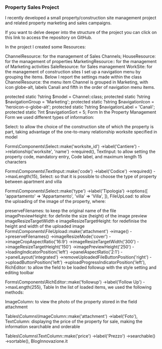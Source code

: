 <h3 class="wp-block-heading" id="6-progetto-vendite-immobili">Property Sales Project</h3>
<p>I recently developed a small property/construction site management project and related property marketing and sales campaigns.</p>

If you want to delve deeper into the structure of the project you can click on this link to access the repository on GitHub.

In the project I created some Resources:

ChannelResource: for the management of Sales Channels;
HouseResource: for the management of properties
MarketingResource:: for the management of Marketing activities
SaleResource: for Sales management
WorkSite: for the management of construction sites
I set up a navigation menu by grouping the items. Below I report the settings made within the class ChannelResource: the menu item Channel is grouped in Marketing, with icon globe-alt, labels Canali and fifth in the order of navigation menu items.

protected static ?string $model = Channel::class;
protected static ?string $navigationGroup = 'Marketing';
protected static ?string $navigationIcon = 'heroicon-o-globe-alt';
protected static ?string $navigationLabel = 'Canali';
protected static ?int $navigationSort = 5;
Form
In the Property Management Form we used different types of information:

Select: to allow the choice of the construction site of which the property is part, taking advantage of the one-to-many relationship worksite specified in model

Forms\Components\Select::make('worksite_id')
                    ->label('Cantiere')
                    ->relationship('worksite', 'name')
                    ->required(),
TextInput: to allow setting the property code, mandatory entry, Code label, and maximum length 15 characters

Forms\Components\TextInput::make('code')
                    ->label('Codice')
                    ->required()
                    ->maxLength(15),
Select: so that it is possible to choose the type of property between apartment and villa

Forms\Components\Select::make('type')
                    ->label('Tipologia')
                    ->options([
                        'appartamento' => 'Appartamento',
                        'villa' => 'Villa',
                    ]),
FileUpLoad: to allow the uploading of the image of the property, where:

preserveFilenames: to keep the original name of the file
imagePreviewHeight: for definite the size (height) of the image preview
imageResizeTargetWidth e imageResizeTargetHeight: for redefinise the height and width of the uploaded image
Forms\Components\FileUpload::make('attachment')
                    ->image()
                    ->preserveFilenames()
                    ->imageResizeMode('cover')
                    ->imageCropAspectRatio('16:9')
                    ->imageResizeTargetWidth('300')
                    ->imageResizeTargetHeight('150')
                    ->imagePreviewHeight('250')
                    ->loadingIndicatorPosition('left')
                    ->panelAspectRatio('2:1')
                    ->panelLayout('integrated')
                    ->removeUploadedFileButtonPosition('right')
                    ->uploadButtonPosition('left')
                    ->uploadProgressIndicatorPosition('left'),
RichEditor: to allow the field to be loaded followup with the style setting and editing toolbar

Forms\Components\RichEditor::make('followup')
                    ->label('Follow Up')
                    ->maxLength(255),
Table
In the list of loaded items, we used the following methods:

ImageColumn: to view the photo of the property stored in the field attachment

Tables\Columns\ImageColumn::make('attachment')
                    ->label('Foto'),
TextColumn: displaying the price of the property for sale, making the information searchable and orderable

Tables\Columns\TextColumn::make('price')
                    ->label('Prezzo')
                    ->searchable()
                    ->sortable(),
BlogInnovazione.it
